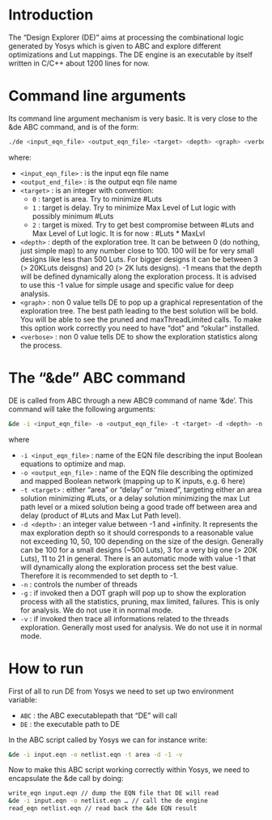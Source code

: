 # Introduction
The “Design Explorer (DE)” aims at processing the combinational logic generated by Yosys which is given to ABC and explore different optimizations and Lut mappings. The DE engine is an executable by itself written in C/C++ about 1200 lines for now.

# Command line arguments
Its command line argument mechanism is very basic. It is very close to the &de ABC command, and is of the form:
```bash
./de <input_eqn_file> <output_eqn_file> <target> <depth> <graph> <verbose>
```
where:
- `<input_eqn_file>` : is the input eqn file name
- `<output_end_file>` : is the output eqn file name
- `<target>` : is an integer with convention:
  - `0` : target is area. Try to minimize #Luts
  - `1` : target is delay. Try to minimize Max Level of Lut logic with possibly minimum #Luts
  - `2` : target is mixed. Try to get best compromise between #Luts and Max Level of Lut logic. It is for now : #Luts * MaxLvl
- `<depth>` : depth of the exploration tree. It can be between 0 (do nothing, just simple map) to any number close to 100. 100 will be for very small designs like less than 500 Luts. For bigger designs it can be between 3 (> 20KLuts deisgns) and 20 (> 2K luts designs). -1 means that the depth will be defined dynamically along the exploration process. It is advised to use this -1 value for simple usage and specific value for deep analysis.
- `<graph>` : non 0 value tells DE to pop up a graphical representation of the exploration tree. The best path leading to the best solution will be bold. You will be able to see the pruned and maxThreadLimited calls. To make this option work correctly you need to have “dot” and “okular” installed.
- `<verbose>` : non 0 value tells DE to show the exploration statistics along the process.

# The “&de” ABC command
DE is called from ABC through a new ABC9 command of name ‘&de’. This command will take the following arguments:
```bash
&de -i <input_eqn_file> -o <output_eqn_file> -t <target> -d <depth> -n <max_thread_number> -g -v
```
where
- `-i <input_eqn_file>` : name of the EQN file describing the input Boolean equations to optimize and map.
- `-o <output_eqn_file>` : name of the EQN file describing the optimized and mapped Boolean network (mapping up to K inputs, e.g. 6 here)
- `-t <target>` : either “area” or “delay” or “mixed”, targeting either an area solution minimizing #Luts, or a delay solution minimizing the max Lut path level or a mixed solution being a good trade off between area and delay (product of #Luts and Max Lut Path level).
- `-d <depth>` : an integer value between -1 and +infinity. It represents the max exploration depth so it should corresponds to a reasonable value not exceeding 10, 50, 100 depending on the size of the design. Generally can be 100 for a small designs (~500 Luts), 3 for a very big one (> 20K Luts), 11 to 21 in general. There is an automatic mode with value -1 that will dynamically along the exploration process set the best value. Therefore it is recommended to set depth to -1.
- `-n` : controls the number of threads
- `-g` : if invoked then a DOT graph will pop up to show the exploration process with all the statistics, pruning, max limited, failures. This is only for analysis. We do not use it in normal mode.
- `-v` : if invoked then trace all informations related to the threads exploration. Generally most used for analysis. We do not use it in normal mode.

# How to run
First of all to run DE from Yosys we need to set up two environment variable:
- `ABC` : the ABC executablepath that “DE” will call
- `DE` : the executable path to DE

In the ABC script called by Yosys we can for instance write:
```bash
&de -i input.eqn -o netlist.eqn -t area -d -1 -v
```
Now to make this ABC script working correctly within Yosys, we need to encapsulate the &de call by doing:
```bash
write_eqn input.eqn // dump the EQN file that DE will read
&de -i input.eqn -o netlist.eqn … // call the de engine
read_eqn netlist.eqn // read back the &de EQN result
```
